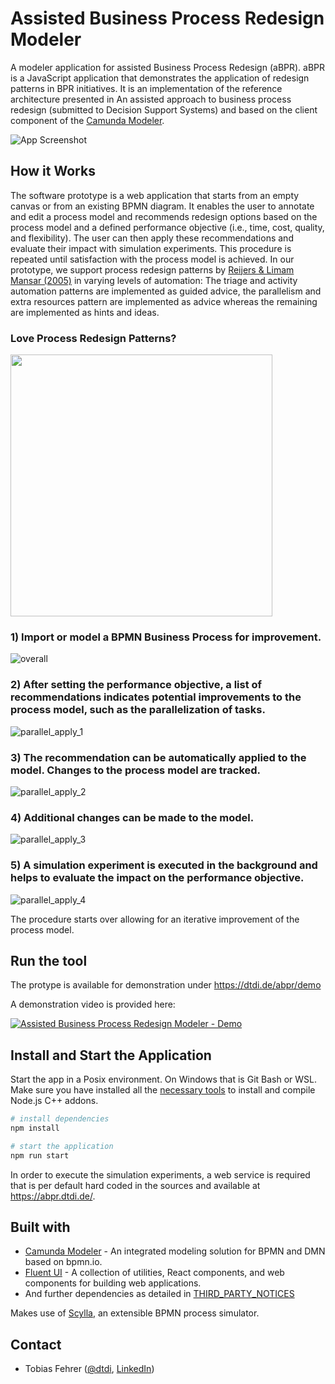 # Assisted Business Process Redesign Modeler

A modeler application for assisted Business Process Redesign (aBPR). aBPR is a JavaScript application that demonstrates the application of redesign patterns in BPR initiatives.
It is an implementation of the reference architecture presented in An assisted approach to business process redesign (submitted to Decision Support Systems) and based on the client component of the [Camunda Modeler](https://github.com/camunda/camunda-modeler).

![App Screenshot](https://user-images.githubusercontent.com/922917/125647537-09db9217-a518-4590-bdd7-21e9832bd5e8.png)

## How it Works

The software prototype is a web application that starts from an empty canvas or from an existing BPMN diagram. It enables the user to annotate and edit a process model and recommends redesign options based on the process model and a defined performance objective (i.e., time, cost, quality, and flexibility). The user can then apply these recommendations and evaluate their impact with simulation experiments. This procedure is repeated until satisfaction with the process model is achieved. 
In our prototype, we support process redesign patterns by [Reijers & Limam Mansar (2005)](https://doi.org/10.1016/j.omega.2004.04.012) in varying levels of automation: The triage and activity automation patterns are implemented as guided advice, the parallelism and extra resources pattern are implemented as advice whereas the remaining are implemented as hints and ideas. 

### Love Process Redesign Patterns? 

[<img src="https://dtdi.de/ads/assisted-bpr-modeler.png" width="419px" />](https://dtdi.de/gh-ads.php?repo=assisted-bpr-modeler)

### 1) Import or model a BPMN Business Process for improvement. 
![overall](https://user-images.githubusercontent.com/922917/125649915-accff879-538b-47b5-b75e-6a1ee47913ef.PNG)

### 2) After setting the performance objective, a list of recommendations indicates potential improvements to the process model, such as the parallelization of tasks.
![parallel_apply_1](https://user-images.githubusercontent.com/922917/125649930-efb88ab1-22aa-494a-a330-1e97e87995e9.png)

### 3) The recommendation can be automatically applied to the model. Changes to the process model are tracked. 
![parallel_apply_2](https://user-images.githubusercontent.com/922917/125649944-6f710924-63a5-4e76-b3a3-c8880f373e05.png)

### 4) Additional changes can be made to the model. 
![parallel_apply_3](https://user-images.githubusercontent.com/922917/125649954-d6c17dae-dd0b-4450-b59f-2153e45113f4.png)

### 5) A simulation experiment is executed in the background and helps to evaluate the impact on the performance objective. 
![parallel_apply_4](https://user-images.githubusercontent.com/922917/125649959-03ea9fc5-5403-463d-8a26-cd63f2755d11.png)

The procedure starts over allowing for an iterative improvement of the process model. 

## Run the tool

The protype is available for demonstration under https://dtdi.de/abpr/demo 

A demonstration video is provided here:

[![Assisted Business Process Redesign Modeler - Demo](https://user-images.githubusercontent.com/922917/125797093-c36d0b6e-1cc5-45bf-8d0b-ecc9b45a59a6.png)](https://www.youtube.com/watch?v=VqrHj7RaFXQ)

## Install and Start the Application

Start the app in a Posix environment. On Windows that is Git Bash or WSL. Make sure you have installed all the [necessary tools](https://github.com/nodejs/node-gyp#installation) to install and compile Node.js C++ addons.

```sh
# install dependencies
npm install

# start the application
npm run start
```

In order to execute the simulation experiments, a web service is required that is per default hard coded in the sources and available at https://abpr.dtdi.de/. 

## Built with

* [Camunda Modeler](https://github.com/camunda/camunda-modeler) - An integrated modeling solution for BPMN and DMN based on bpmn.io.
* [Fluent UI](https://github.com/microsoft/fluentui) -  A collection of utilities, React components, and web components for building web applications.
* And further dependencies as detailed in [THIRD_PARTY_NOTICES](https://github.com/dtdi/assisted-bpr-modeler/blob/main/THIRD_PARTY_NOTICES)

Makes use of [Scylla](https://github.com/bptlab/scylla), an extensible BPMN process simulator. 


## Contact

- Tobias Fehrer ([@dtdi](https://twitter.com/dtdi_), [LinkedIn](https://www.linkedin.com/in/tobiasfehrer/))
